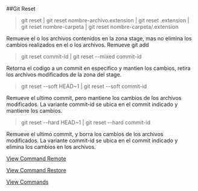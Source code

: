 ##Git Reset 

> git reset | git reset nombre-archivo.extension | git reset .extension | git reset nombre-carpeta | git reset nombre-carpeta/.extension

Remueve el o los archivos contenidos en la zona stage, mas no elimina los cambios realizados en el o los archivos.
Remueve git add

> git reset commit-id | git reset --mixed commit-id

Retorna el codigo a un commit en especifico y mantien los cambios, retira los archivos modificados de la zona del stage.

> git reset --soft HEAD~1 | git reset --soft commit-id

Remueve el ultimo commit, pero mantiene los cambios de los archivos modificados. La variante commit-id se ubica en el commit indicado y mantiene los cambios.

> git reset --hard HEAD~1 | git reset --hard commit-id

Remueve el ultimo commit, y borra los cambios de los archivos modificados. La variante commit-id se ubica en el commit indicado y elimina los cambios en los archivos.

[View Command Remote](Remote.md)

[View Command Restore](Restore.md)

[View Commands](../Commands.md)